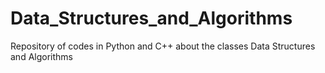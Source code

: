 # Data_Structures_and_Algorithms
Repository of codes in Python and C++ about the classes Data Structures and Algorithms
